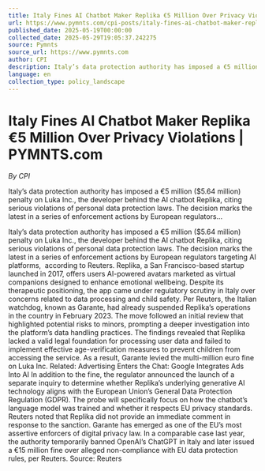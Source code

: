 ```yaml
---
title: Italy Fines AI Chatbot Maker Replika €5 Million Over Privacy Violations | PYMNTS.com
url: https://www.pymnts.com/cpi-posts/italy-fines-ai-chatbot-maker-replika-e5-million-over-privacy-violations/
published_date: 2025-05-19T00:00:00
collected_date: 2025-05-29T19:05:37.242275
source: Pymnts
source_url: https://www.pymnts.com
author: CPI
description: Italy’s data protection authority has imposed a €5 million ($5.64 million) penalty on Luka Inc., the developer behind the AI chatbot Replika, citing serious violations of personal data protection laws. The decision marks the latest in a series of enforcement actions by European regulators...
language: en
collection_type: policy_landscape
---
```


# Italy Fines AI Chatbot Maker Replika €5 Million Over Privacy Violations | PYMNTS.com

*By CPI*

Italy’s data protection authority has imposed a €5 million ($5.64 million) penalty on Luka Inc., the developer behind the AI chatbot Replika, citing serious violations of personal data protection laws. The decision marks the latest in a series of enforcement actions by European regulators...

Italy’s data protection authority has imposed a €5 million ($5.64 million) penalty on Luka Inc., the developer behind the AI chatbot Replika, citing serious violations of personal data protection laws. The decision marks the latest in a series of enforcement actions by European regulators targeting AI platforms,  according to Reuters. 
 Replika, a San Francisco-based startup launched in 2017, offers users AI-powered avatars marketed as virtual companions designed to enhance emotional wellbeing. Despite its therapeutic positioning, the app came under regulatory scrutiny in Italy over concerns related to data processing and child safety. 
 Per Reuters, the Italian watchdog, known as Garante, had already suspended Replika’s operations in the country in February 2023. The move followed an initial review that highlighted potential risks to minors, prompting a deeper investigation into the platform’s data handling practices. 
 The findings revealed that Replika lacked a valid legal foundation for processing user data and failed to implement effective age-verification measures to prevent children from accessing the service. As a result, Garante levied the multi-million euro fine on Luka Inc. 
 Related: Advertising Enters the Chat: Google Integrates Ads Into AI 
 In addition to the fine, the regulator announced the launch of a separate inquiry to determine whether Replika’s underlying generative AI technology aligns with the European Union’s General Data Protection Regulation (GDPR). The probe will specifically focus on how the chatbot’s language model was trained and whether it respects EU privacy standards. 
 Reuters noted that Replika did not provide an immediate comment in response to the sanction. 
 Garante has emerged as one of the EU’s most assertive enforcers of digital privacy law. In a comparable case last year, the authority temporarily banned OpenAI’s ChatGPT in Italy and later issued a €15 million fine over alleged non-compliance with EU data protection rules, per Reuters. 
 Source: Reuters